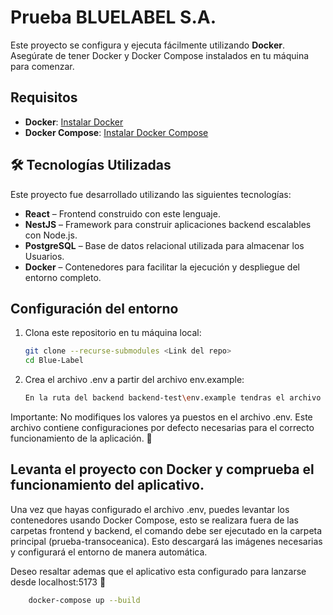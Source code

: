 # Prueba BLUELABEL S.A.

Este proyecto se configura y ejecuta fácilmente utilizando **Docker**. Asegúrate de tener Docker y Docker Compose instalados en tu máquina para comenzar.

## Requisitos

- **Docker**: [Instalar Docker](https://docs.docker.com/get-docker/)
- **Docker Compose**: [Instalar Docker Compose](https://docs.docker.com/compose/install/)

## 🛠 Tecnologías Utilizadas

Este proyecto fue desarrollado utilizando las siguientes tecnologías:

- **React** – Frontend construido con este lenguaje.
- **NestJS** – Framework para construir aplicaciones backend escalables con Node.js.
- **PostgreSQL** – Base de datos relacional utilizada para almacenar los Usuarios.
- **Docker** – Contenedores para facilitar la ejecución y despliegue del entorno completo.

## Configuración del entorno

1. Clona este repositorio en tu máquina local:

   ```bash
   git clone --recurse-submodules <Link del repo>
   cd Blue-Label

2. Crea el archivo .env a partir del archivo env.example:
    ```bash
    En la ruta del backend backend-test\env.example tendras el archivo que deberas modificar, simplemente renombra el archivo a .env.
  Importante: No modifiques los valores ya puestos en el archivo .env. Este archivo contiene configuraciones por defecto necesarias para el correcto funcionamiento de la aplicación. 🙂

## Levanta el proyecto con Docker y comprueba el funcionamiento del aplicativo.
   Una vez que hayas configurado el archivo .env, puedes levantar los contenedores usando Docker Compose, esto se realizara fuera de las carpetas frontend y backend, el comando debe ser ejecutado en la carpeta principal (prueba-transoceanica). Esto descargará las imágenes necesarias y configurará el entorno de manera automática.

   Deseo resaltar ademas que el aplicativo esta configurado para lanzarse desde localhost:5173 🚀
  ```bash
      docker-compose up --build

  
